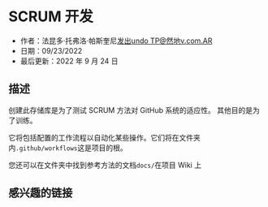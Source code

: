 # SCRUM 开发

-   作者：法昆多·托弗洛·帕斯奎尼[发出undo TP@然地v.com.AR](mailto:facundotp@randev.com.ar)
-   日期：09/23/2022
-   最后更新：2022 年 9 月 24 日

## 描述

创建此存储库是为了测试 SCRUM 方法对 GitHub 系统的适应性。
其他目的是为了训练。

它将包括配置的工作流程以自动化某些操作。它们将在文件夹内`.github/workflows`这是项目的根。

您还可以在文件夹中找到参考方法的文档`docs/`在项目 Wiki 上

## 感兴趣的链接
